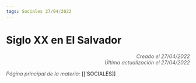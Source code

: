 ```yaml
---
tags: Sociales 27/04/2022
---
```


# Siglo XX en El Salvador
<div style="text-align: right; opacity: 0.7; font-style: italic;">Creado el 27/04/2022</div>
<div style="text-align: right; opacity: 0.7; font-style: italic;">Última actualización el 27/04/2022</div>



<span style="opacity: 0.7; font-style: italic;">Página principal de la materia:</span> [['SOCIALES]]